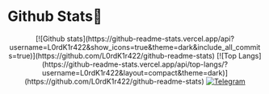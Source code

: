 # Github Stats👾
<p align="center"> [![Github stats](https://github-readme-stats.vercel.app/api?username=L0rdK1r422&show_icons=true&theme=dark&include_all_commits=true)](https://github.com/L0rdK1r422/github-readme-stats)
[![Top Langs](https://github-readme-stats.vercel.app/api/top-langs/?username=L0rdK1r422&layout=compact&theme=dark)](https://github.com/L0rdK1r422/github-readme-stats)
<a href="https://bit.ly/3EPoOmA"><img title="Telegram" src="https://img.shields.io/badge/-Telegram-blue"></a>
</p>
